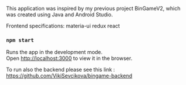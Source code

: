 This application was inspired by my previous project BinGameV2, which was created using Java and Android Studio.

Frontend specifications: 
    materia-ui
    redux
    react

### `npm start`

Runs the app in the development mode.<br />
Open [http://localhost:3000](http://localhost:3000) to view it in the browser.

To run also the backend please see this link : 
https://github.com/VikiSevcikova/bingame-backend